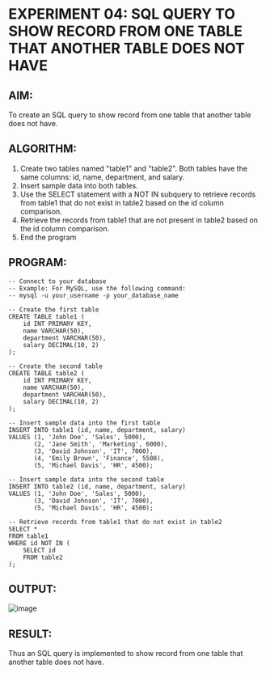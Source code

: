 # EXPERIMENT 04: SQL QUERY TO SHOW RECORD FROM ONE TABLE THAT ANOTHER TABLE DOES NOT HAVE
## AIM:
To create an SQL query to show record from one table that another table does not have.

## ALGORITHM:
1. Create two tables named "table1" and "table2". Both tables have the same columns: id, name, department, and salary.
2. Insert sample data into both tables.
3. Use the SELECT statement with a NOT IN subquery to retrieve records from table1 that do not exist in table2 based on the id column comparison.
4. Retrieve the records from table1 that are not present in table2 based on the id column comparison.
5. End the program
## PROGRAM:
```
-- Connect to your database
-- Example: For MySQL, use the following command:
-- mysql -u your_username -p your_database_name

-- Create the first table
CREATE TABLE table1 (
    id INT PRIMARY KEY,
    name VARCHAR(50),
    department VARCHAR(50),
    salary DECIMAL(10, 2)
);

-- Create the second table
CREATE TABLE table2 (
    id INT PRIMARY KEY,
    name VARCHAR(50),
    department VARCHAR(50),
    salary DECIMAL(10, 2)
);

-- Insert sample data into the first table
INSERT INTO table1 (id, name, department, salary)
VALUES (1, 'John Doe', 'Sales', 5000),
       (2, 'Jane Smith', 'Marketing', 6000),
       (3, 'David Johnson', 'IT', 7000),
       (4, 'Emily Brown', 'Finance', 5500),
       (5, 'Michael Davis', 'HR', 4500);

-- Insert sample data into the second table
INSERT INTO table2 (id, name, department, salary)
VALUES (1, 'John Doe', 'Sales', 5000),
       (3, 'David Johnson', 'IT', 7000),
       (5, 'Michael Davis', 'HR', 4500);

-- Retrieve records from table1 that do not exist in table2
SELECT *
FROM table1
WHERE id NOT IN (
    SELECT id
    FROM table2
);
```
## OUTPUT:
![image](https://github.com/Rithigasri/DBMS-EXP4/assets/93427256/41c88814-1446-4560-93fb-329c099c16c6)

## RESULT:
Thus an SQL query is implemented to show record from one table that another table does not have.
